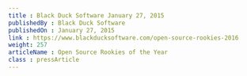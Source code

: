 ```yaml
---
title : Black Duck Software January 27, 2015
publishedBy : Black Duck Software
publishedOn : January 27, 2015
link : https://www.blackducksoftware.com/open-source-rookies-2016
weight: 257
articleName : Open Source Rookies of the Year
class : pressArticle
---
```

